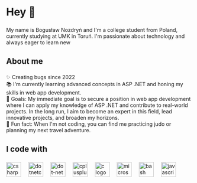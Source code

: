 <h1 align="left">Hey 👋 </h1>

###

<p align="left">My name is Bogusław Nozdryń and I'm a college student from Poland, currently studying at UMK in Toruń. I'm passionate about technology and always eager to learn new</p>

###

<h2 align="left">About me</h2>

###

<p align="left">✨ Creating bugs since 2022<br>📚 I'm currently learning advanced concepts in ASP .NET and honing my skills in web app development.<br>🎯 Goals: My immediate goal is to secure a position in web app development where I can apply my knowledge of ASP .NET and contribute to real-world projects. In the long run, I aim to become an expert in this field, lead innovative projects, and broaden my horizons.<br>🎲 Fun fact: When I'm not coding, you can find me practicing judo or planning my next travel adventure.</p>

###

<h2 align="left">I code with</h2>

###

<div align="left">
  <img src="https://cdn.jsdelivr.net/gh/devicons/devicon/icons/csharp/csharp-original.svg" height="40" alt="csharp logo"  />
  <img width="12" />
  <img src="https://cdn.jsdelivr.net/gh/devicons/devicon/icons/dotnetcore/dotnetcore-original.svg" height="40" alt="dotnetcore logo"  />
  <img width="12" />
  <img src="https://cdn.jsdelivr.net/gh/devicons/devicon/icons/dot-net/dot-net-original.svg" height="40" alt="dot-net logo"  />
  <img width="12" />
  <img src="https://cdn.jsdelivr.net/gh/devicons/devicon/icons/cplusplus/cplusplus-original.svg" height="40" alt="cplusplus logo"  />
  <img width="12" />
  <img src="https://cdn.jsdelivr.net/gh/devicons/devicon/icons/c/c-original.svg" height="40" alt="c logo"  />
  <img width="12" />
  <img src="https://cdn.jsdelivr.net/gh/devicons/devicon/icons/microsoftsqlserver/microsoftsqlserver-plain.svg" height="40" alt="microsoftsqlserver logo"  />
  <img width="12" />
  <img src="https://cdn.jsdelivr.net/gh/devicons/devicon/icons/bash/bash-original.svg" height="40" alt="bash logo"  />
  <img width="12" />
  <img src="https://cdn.jsdelivr.net/gh/devicons/devicon/icons/javascript/javascript-original.svg" height="40" alt="javascript logo"  />
</div>

###
